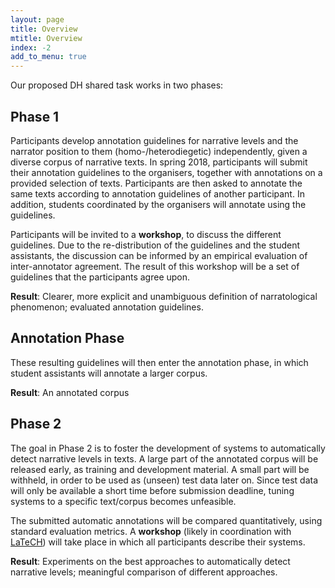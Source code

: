 ```yaml
---
layout: page
title: Overview
mtitle: Overview
index: -2
add_to_menu: true
---
```


Our proposed DH shared task works in two phases:

## Phase 1
Participants develop annotation guidelines for narrative levels and the narrator position to them (homo-/heterodiegetic) independently, given a diverse corpus of narrative texts. In spring 2018, participants will submit their annotation guidelines to the organisers, together with annotations on a provided selection of texts. Participants are then asked to annotate the same texts according to annotation guidelines of another participant. In addition, students coordinated by the organisers will annotate using the guidelines.

Participants will be invited to a **workshop**, to discuss the different guidelines. Due to the re-distribution of the guidelines and the student assistants, the discussion can be informed by an empirical evaluation of inter-annotator agreement. The result of this workshop will be a set of guidelines that the participants agree upon.

**Result**: Clearer, more explicit and unambiguous definition of narratological phenomenon; evaluated annotation guidelines.

## Annotation Phase
These resulting guidelines will then enter the annotation phase, in which student assistants will annotate a larger corpus. 

**Result**: An annotated corpus

## Phase 2 
The goal in Phase 2 is to foster the development of systems to automatically detect narrative levels in texts. A large part of the annotated corpus will be released early, as training and development material. A small part will be withheld, in order to be used as (unseen) test data later on. Since test data will only be available a short time before submission deadline, tuning systems to a specific text/corpus becomes unfeasible.

The submitted automatic annotations will be compared quantitatively, using standard evaluation metrics. A **workshop** (likely in coordination with [LaTeCH](https://sighum.wordpress.com/events/latech-clfl-2017/)) will take place in which all participants describe their systems.

**Result**: Experiments on the best approaches to automatically detect narrative levels; meaningful comparison of different approaches.
